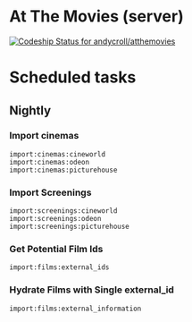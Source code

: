 # At The Movies (server)

[ ![Codeship Status for andycroll/atthemovies](https://codeship.com/projects/3d9227a0-6d2c-0132-aa1f-326df4eb838b/status?branch=master)](https://codeship.com/projects/54193)

# Scheduled tasks

## Nightly

### Import cinemas

```
import:cinemas:cineworld
import:cinemas:odeon
import:cinemas:picturehouse
```

### Import Screenings

```
import:screenings:cineworld
import:screenings:odeon
import:screenings:picturehouse
```

### Get Potential Film Ids

```
import:films:external_ids
```

### Hydrate Films with Single external_id

```
import:films:external_information
```
